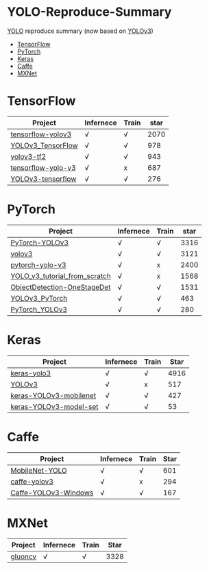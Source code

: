 # YOLO-Reproduce-Summary
[YOLO](https://pjreddie.com/darknet/yolo/) reproduce summary (now based on [YOLOv3](https://pjreddie.com/media/files/papers/YOLOv3.pdf))

- [TensorFlow](#TensorFlow)
- [PyTorch](#PyTorch)
- [Keras](#Keras)
- [Caffe](#Caffe)
- [MXNet](#MXNet)

<a name="TensorFlow"></a>

# TensorFlow

| Project                                                      | Infernece | Train | star |
| ------------------------------------------------------------ | --------- | ----- | ---- |
| [tensorflow-yolov3](https://github.com/YunYang1994/tensorflow-yolov3) | √         | √     | 2070 |
| [YOLOv3_TensorFlow](https://github.com/wizyoung/YOLOv3_TensorFlow) | √         | √     | 978  |
| [yolov3-tf2](https://github.com/zzh8829/yolov3-tf2)          | √         | √     | 943  |
| [tensorflow-yolo-v3](https://github.com/mystic123/tensorflow-yolo-v3) | √         | x     | 687  |
| [YOLOv3-tensorflow](https://github.com/maiminh1996/YOLOv3-tensorflow) | √         | √     | 276  |

<a name="PyTorch"></a>

# PyTorch

| Project                                                      | Infernece | Train | star |
| ------------------------------------------------------------ | --------- | ----- | ---- |
| [PyTorch-YOLOv3](https://github.com/eriklindernoren/PyTorch-YOLOv3) | √         | √     | 3316 |
| [yolov3](https://github.com/ultralytics/yolov3)              | √         | √     | 3121 |
| [pytorch-yolo-v3](https://github.com/ayooshkathuria/pytorch-yolo-v3) | √         | x     | 2400 |
| [YOLO_v3_tutorial_from_scratch](https://github.com/ayooshkathuria/YOLO_v3_tutorial_from_scratch) | √         | x     | 1568 |
| [ObjectDetection-OneStageDet](https://github.com/TencentYoutuResearch/ObjectDetection-OneStageDet/tree/master/yolo) | √         | √     | 1531 |
| [YOLOv3_PyTorch](https://github.com/BobLiu20/YOLOv3_PyTorch) | √         | √     | 463  |
| [PyTorch_YOLOv3](https://github.com/DeNA/PyTorch_YOLOv3)     | √         | √     | 280  |

<a name="Keras"></a>

# Keras

| Project                                                      | Infernece | Train | Star |
| ------------------------------------------------------------ | --------- | ----- | ---- |
| [keras-yolo3](https://github.com/qqwweee/keras-yolo3)        | √         | √     | 4916 |
| [YOLOv3](https://github.com/xiaochus/YOLOv3)                 | √         | x     | 517  |
| [keras-YOLOv3-mobilenet](https://github.com/Adamdad/keras-YOLOv3-mobilenet) | √         | √     | 427  |
| [keras-YOLOv3-model-set](https://github.com/david8862/keras-YOLOv3-model-set) | √         | √     | 53   |

<a name="Caffe"></a>

# Caffe

| Project                                                      | Infernece | Train | Star |
| ------------------------------------------------------------ | --------- | ----- | ---- |
| [MobileNet-YOLO](https://github.com/eric612/MobileNet-YOLO)  | √         | √     | 601  |
| [caffe-yolov3](https://github.com/ChenYingpeng/caffe-yolov3) | √         | x     | 294  |
| [Caffe-YOLOv3-Windows](https://github.com/eric612/Caffe-YOLOv3-Windows) | √         | √     | 167  |

<a name="MXNet"></a>

# MXNet

| Project                                                      | Infernece | Train | Star |
| ------------------------------------------------------------ | --------- | ----- | ---- |
| [gluoncv](https://github.com/dmlc/gluon-cv/tree/master/gluoncv/model_zoo/yolo) | √         | √     | 3328 |

